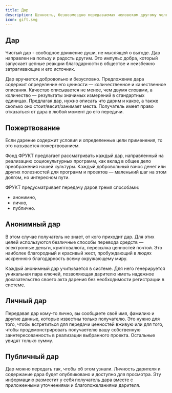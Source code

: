```yaml
---
title: Дар
description: Ценность, безвозмездно передаваемая человеком другому человеку или группе людей.
icon: gift.svg
---
```


## Дар

Чистый дар - свободное движение души, не мыслящей о выгоде. Дар направлен на пользу и радость другим. Это импульс добра, который запускает цепные реакции благодарности в обществе и неизбежно затрагивающие и его источник. 

Дар вручается добровольно и безусловно. Предложение дара содержит определение его ценности — количественное и качественное описания. Качество описывается не менее, чем двумя словами, а количество — результаты значимых измерений в стандартных единицах. Предлагая дар, нужно описать что дарим и какое, а также сколько оно стоит/весит/занимает места. Получатель имеет право отказаться от дара в любой момент до его передачи. 

## Пожертвование

Если дарение содержит условия и определенные цели применения, то это называется пожертвованием.

Фонд ФРУКТ предлагает рассматривать каждый дар, направленный на реализацию социокультурных программ, как вклад в общее дело преображения нашей культуры. Каждый добровольный взнос денег или других полезностей для программ и проектов — маленький шаг на этом долгом, но интересном пути.

ФРУКТ предусматривает передачу даров тремя способами:

- анонимно,
- лично,
- публично.

## Анонимный дар

В этом случае получатель не знает, от кого приходит дар. Для этих целей используются безличные способы перевода средств — электронные деньги, криптовалюта, пересылка ценностей почтой. Это наиболее благородный и красивый жест, пробуждающий в людях искреннюю благодарность всему окружающему миру.

Каждый анонимный дар учитывается в системе. Для него генерируется уникальная пара ключей, позволяющая дарителю иметь надежное доказательство своего акта дарения без необходимости регистрации в системе.

## Личный дар

Передавая дар кому-то лично, вы сообщаете своё имя, фамилию и другие данные, которые известны только получателю. Это нужно для того, чтобы встретиться для передачи ценностей вживую или для того, чтобы продемонстрировать получаетелю вашу собственную заинтересованность в реализации выбранного проекта. Остальные увидят только сумму.

## Публичный дар

Дар можно передать так, чтобы об этом узнали. Личность дарителя и содержание дара будет опубликовано и доступно для просмотра. Эту информацию разместит у себя получатель дара вместе с приложенными уточнениями и благопожеланиями дарителя.
